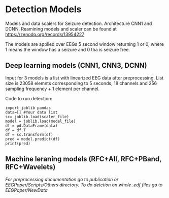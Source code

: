 # Detection Models

Models and data scalers for Seizure detection. Architecture CNN1 and DCNN. 
Reamining models and scaler can be found at https://zenodo.org/records/13954227

The models are applied over EEGs 5 second window returning 1 or 0, where 1 means the window
has a seizure and 0 tha is seizure free.

## Deep learning models (CNN1, CNN3, DCNN)

Input for 3 models is a list with linearized EEG data after preprocessing. 
List size is 23058 elemnts corresponding to 5 seconds, 18 channels and 256 sampling frequency + 1 element per channel.

Code to run detection:

```
import joblib pandas
data=[] #Your data list
sc= joblib.load(scaler_file)
model = joblib.load(model_file)
df = pd.DataFrame(data)
df = df.T
df = sc.transform(df)
pred = model.predict(df)
print(pred)
```

## Machine leraning models (RFC+All, RFC+PBand, RFC+Wavelets)

*For preprocessing documentation go to publication or EEGPaper/Scripts/Others directory.
To do detction on whole .edf files go to EEGPaper/NewData*
